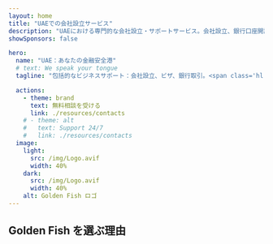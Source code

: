 ```yaml
---
layout: home
title: "UAEでの会社設立サービス"
description: "UAEにおける専門的な会社設立・サポートサービス。会社設立、銀行口座開設、税務、法務、ビザソリューションを提供。承認後のみの支払い。"
showSponsors: false

hero:
  name: "UAE：あなたの金融安全港"
  # text: We speak your tongue
  tagline: "包括的なビジネスサポート：会社設立、ビザ、銀行取引。<span class='hl'>成功報酬制</span>。"

  actions:
    - theme: brand
      text: 無料相談を受ける
      link: ./resources/contacts
    # - theme: alt
    #   text: Support 24/7
    #   link: ./resources/contacts
  image:
    light:
      src: /img/Logo.avif
      width: 40%
    dark:
      src: /img/Logo.avif
      width: 40%
    alt: Golden Fish ロゴ
---
```


<FeatureCards :features="[
  {
    title: '会社設立ガイド',
    details: '**Free Zone、オフショア、Mainland、支店**での会社設立完全ガイド。',
    items: [
      'Free ZoneとMainlandで100%外国人所有が可能',
      '低税率 - 法人税わずか9%',
      '為替管理なし - 簡単な資本送金'
    ],
    linkText: '詳細を見る',
    link: './uae-business/offer/company-registration/',
    icon: {
      light: '/img/iStock-2051326997.avif',
      dark: '/img/iStock-1448478309.jpg',
      alt: '会社設立ガイド'
    }
  },
  {
    title: '銀行口座開設',
    details: 'UAEの信頼できる銀行で、ビジネスまたは個人の銀行口座を簡単に開設。',
    items: [
      '政府承認のための包括的なPROサービス',
      '完全な銀行パッケージのセットアップ',
      '**96%の成功率**',
    ],
    linkText: '詳細を見る',
    link: './uae-business/offer/banking/',
    icon: {
      light: '/img/iStock-2153786564.avif',
      dark: '/img/iStock-2166793628.avif',
      alt: '銀行サービス'
    }
  },
  {
    title: 'Golden Visaと居住権',
    details: 'スムーズな申請プロセスで長期居住のためのUAE **Golden Visa**を取得。',
    items: [
      '**6ヶ月ごとのUAE入国が不要**',
      '条件を満たせば更新可能な10年有効',
      '92%の成功率',
    ],
    linkText: '詳細を見る',
    link: './uae-business/offer/golden-visa/',
    icon: {
      light: '/img/iStock-1312241253.avif',
      dark: '/img/ILONMASKID.webp',
      alt: 'ビザサービス'
    }
  },
]" />

<FeatureCards :features="[
  {
    title: 'コンプライアンスサービス',
    details: '当社の専門家が、ESRレポートやUBO申告を含むUAEの複雑な規制要件をサポート。',
    items: [],
    linkText: '詳細を見る',
    link: './uae-business/company-registration/Protect-Your-Business',
    icon: {
      light: '/img/iStock-1299393716.avif',
      dark: '/img/iStock-2149731304.avif',
      alt: 'コンプライアンスサービス'
    }
  },
  {
    title: '法人税・付加価値税',
    details: '連邦税務局（FTA）への法人税・付加価値税の義務を確実に遵守するための専門家によるアドバイス。',
    items: [],
    linkText: '詳細を見る',
    link: './uae-business/company-registration/accounting-legal',
    icon: {
      light: '/img/iStock-1018285934.avif',
      dark: '/img/iStock-584576538.avif',
      alt: '税務サービス'
    }
  },
  {
    title: '法務サービス',
    details: '法務チームがM&A、企業再編、資金調達、紛争解決に関するUAEの法律についてアドバイス。',
    items: [],
    linkText: '詳細を見る',
    link: './uae-business/company-registration/Protect-Your-Business',
    icon: {
      light: '/img/iStock-650045508.avif',
      dark: '/img/iStock-1498627598.avif',
      alt: '法務サービス'
    }
  },
  {
    title: '会計・給与計算',
    details: '当社の会計士が、簿記、照合、給与計算、監査サポートを提供し、採用コストを削減。',
    items: [],
    linkText: '詳細を見る',
    link: './resources/contacts',
    icon: {
      light: '/img/iStock-1022793868.avif',
      dark: '/img/iStock-1320130292.jpg',
      alt: '会計サービス'
    }
  },
]" />

## Golden Fish を選ぶ理由

<BenefitsList :features="[
  {
    icon: '🏢',
    title: 'UAEでの現地専門知識',
    text: 'ドバイの専門スタッフが、プロセスの各段階で専門的なガイダンスを提供します。'
  },
  {
    icon: '📊',
    title: '実証された成功率',
    text: '当社のプレミアム処理サービスを通じて、90%以上の承認率で数百件のビザ、銀行口座、会社登録を実現しています。'
  },
  {
    icon: '💸',
    title: '**成功報酬制**',
    text: '[承認後のみの支払い](/uae-business/benefits/success-based-fees)。隠れた費用のない完全な透明性。'
  },
]" />

<!-- ## 今すぐ始める - 無料初回相談

<div id="contact-form"></div>

<video  autoplay muted playsinline style="padding: 80px" >
  <source src="/img/iStock-2185906461.mp4" type="video/mp4">
</video>

<ContactFormModal formName="Home page" buttonText="無料相談を受ける"
:services="['📝 会社登記', '🏧 銀行口座開設', '🪪 EID & Golden Visa', 'その他のサービス']"/> -->

<!-- <br>

# 成功事例

<br>

<ImageGrid :images="[
  { src: '/img/iStock-1945498989.avif', href: './immigration.md', alt: 'UAE 移民' },
  { src: '/img/iStock-1965736217.avif', href: './immigration.md', alt: 'UAE 移民' },
]"/> -->
